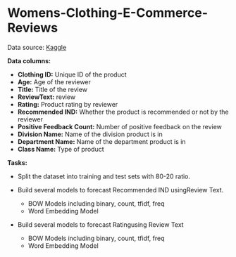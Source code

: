 # Womens-Clothing-E-Commerce-Reviews

Data source:  [Kaggle](https://www.kaggle.com/nicapotato/womens-ecommerce-clothing-reviews/)

**Data columns:**
-	**Clothing ID:** Unique ID of the product
-	**Age:** Age of the reviewer
-	**Title:** Title of the review
-	**ReviewText:** review
-	**Rating:** Product rating by reviewer
-	**Recommended IND:** Whether the product is recommended or not by the reviewer
-	**Positive Feedback Count:** Number of positive feedback on the review
-	**Division Name:** Name of the division product is in
-	**Department Name:** Name of the department product is in
-	**Class Name:** Type of product

**Tasks:**
- Split the dataset into training and test sets with 80-20 ratio.
- Build several models to forecast  Recommended IND usingReview Text. 
  - BOW Models including binary, count, tfidf, freq
  - Word Embedding Model

- Build several models to forecast  Ratingusing Review Text
  - BOW Models including binary, count, tfidf, freq
  - Word Embedding Model
